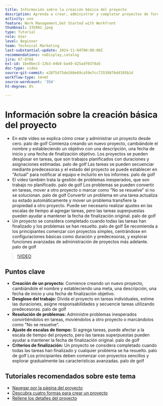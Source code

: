 ```yaml
---
title: Información sobre la creación básica del proyecto
description: Aprenda a crear, administrar y completar proyectos de forma eficaz, a gestionar problemas inesperados y a explorar sugerencias fáciles de usar para los principiantes con el fin de dominar las funciones esenciales de administración de proyectos. palo de golf
activity: use
feature: Work Management,Get Started with Workfront
thumbnail: 335082.jpeg
type: Tutorial
role: User
level: Beginner
team: Technical Marketing
last-substantial-update: 2024-11-04T00:00:00Z
recommendations: noDisplay,catalog
jira: KT-8768
exl-id: 1be0bec5-13b3-44b0-ba49-d25adf0378a5
doc-type: video
source-git-commit: e2875475de268e69ca59e7cc7253987bdd195b1d
workflow-type: tm+mt
source-wordcount: '354'
ht-degree: 8%

---
```


# Información sobre la creación básica del proyecto

* En este vídeo se explica cómo crear y administrar un proyecto desde cero. palo de golf Comienza creando un nuevo proyecto, cambiándole el nombre y estableciendo un objetivo con una descripción, una fecha de inicio y una fecha de finalización objetivo. Los proyectos se pueden desglosar en tareas, que son trabajos planificados con duraciones y asignaciones estimadas. palo de golf Las tareas se pueden secuenciar mediante predecesoras y el estado del proyecto se puede establecer en &quot;Actual&quot; para notificar al equipo e incluirlo en los informes. palo de golf
* El vídeo también trata la gestión de problemas inesperados, que son trabajo no planificado. palo de golf Los problemas se pueden convertir en tareas, mover a otro proyecto o marcar como &quot;No se resuelve&quot; si no se solucionan. palo de golf Convertir un problema en una tarea actualiza su estado automáticamente y mover un problema transfiere la propiedad a otro proyecto. Puede ser necesario realizar ajustes en las escalas de tiempo al agregar tareas, pero las tareas superpuestas pueden ayudar a mantener la fecha de finalización original. palo de golf
* Un proyecto se considera completado cuando todas las tareas han finalizado y los problemas se han resuelto. palo de golf Se recomienda a los principiantes comenzar con proyectos simples, centrándose en configuraciones básicas como duración y predecesoras, y explorar funciones avanzadas de administración de proyectos más adelante. palo de golf

>[!VIDEO](https://video.tv.adobe.com/v/335082/?quality=12&learn=on&enablevpops)

## Puntos clave

* **Creación de un proyecto:** Comience creando un nuevo proyecto, cambiándole el nombre y estableciendo una meta, una descripción, una fecha de inicio y una fecha de finalización objetivo.
* **Desglose del trabajo:** Divida el proyecto en tareas individuales, estime las duraciones, asigne responsabilidades y secuencie tareas utilizando predecesoras. palo de golf
* **Resolución de problemas:** Administre problemas inesperados convirtiéndolos en tareas, moviéndolos a otro proyecto o marcándolos como &quot;No se resuelve&quot;.
* **Ajuste de escalas de tiempo:** Si agrega tareas, puede afectar a la escala de tiempo del proyecto, pero las tareas superpuestas pueden ayudar a mantener la fecha de finalización original. palo de golf
* **Criterios de finalización:** Un proyecto se considera completado cuando todas las tareas han finalizado y cualquier problema se ha resuelto. palo de golf Los principiantes deben comenzar con proyectos sencillos y explorar gradualmente las características avanzadas. palo de golf


## Tutoriales recomendados sobre este tema

* [Navegar por la página del proyecto](/help/manage-work/projects/navigate-the-project-page.md)
* [Descubra cuatro formas para crear un proyecto](/help/manage-work/projects/understand-other-ways-to-create-projects.md)
* [Rellene los detalles del proyecto](/help/manage-work/projects/fill-in-the-project-details.md)

